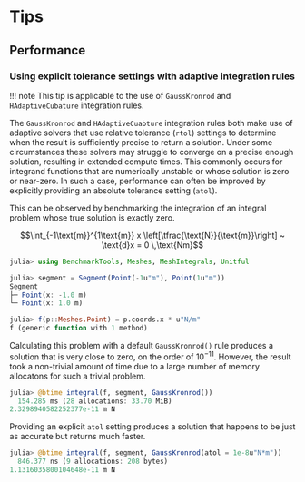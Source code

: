 # Tips

## Performance

### Using explicit tolerance settings with adaptive integration rules

!!! note
    This tip is applicable to the use of `GaussKronrod` and `HAdaptiveCubature` integration rules.

The `GaussKronrod` and `HAdaptiveCuabture` integration rules both make use of adaptive solvers that use relative tolerance (`rtol`) settings to determine when the result is sufficiently precise to return a solution. Under some circumstances these solvers may struggle to converge on a precise enough solution, resulting in extended compute times. This commonly occurs for integrand functions that are numerically unstable or whose solution is zero or near-zero. In such a case, performance can often be improved by explicitly providing an absolute tolerance setting (`atol`).

This can be observed by benchmarking the integration of an integral problem whose true solution is exactly zero.
```math
\int_{-1\text{m}}^{1\text{m}} x \left[\tfrac{\text{N}}{\text{m}}\right] ~ \text{d}x
= 0 \,\text{Nm}
```

```julia
julia> using BenchmarkTools, Meshes, MeshIntegrals, Unitful

julia> segment = Segment(Point(-1u"m"), Point(1u"m"))
Segment
├─ Point(x: -1.0 m)
└─ Point(x: 1.0 m)

julia> f(p::Meshes.Point) = p.coords.x * u"N/m"
f (generic function with 1 method)
```

Calculating this problem with a default `GaussKronrod()` rule produces a solution that is very close to zero, on the order of $10^{-11}$. However, the result took a non-trivial amount of time due to a large number of memory allocatons for such a trivial problem.
```julia
julia> @btime integral(f, segment, GaussKronrod())
  154.285 ms (28 allocations: 33.70 MiB)
2.3298940582252377e-11 m N
```

Providing an explicit `atol` setting produces a solution that happens to be just as accurate but returns much faster.
```julia
julia> @btime integral(f, segment, GaussKronrod(atol = 1e-8u"N*m"))
  846.377 ns (9 allocations: 208 bytes)
1.1316035800104648e-11 m N
```
